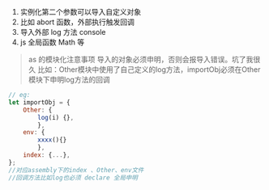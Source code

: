 1. 实例化第二个参数可以导入自定义对象
2. 比如 abort 函数，外部执行触发回调
3. 导入外部 log 方法 console
4. js 全局函数 Math 等

> as 的模块化注意事项
> 导入的对象必须申明，否则会报导入错误。坑了我很久
> 比如：Other模块中使用了自己定义的log方法，importObj必须在Other模块下申明log方法的回调

```js
// eg:
let importObj = {
    Other: {
        log(i) {},
        },
    env: {
        xxxx(){}
        },
    index: {...},
};
//对应assembly下的index 、Other、env文件
//回调方法比如log也必须 declare 全局申明
```
